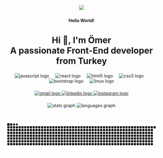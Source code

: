 <div align="center">
  <img height="290" src="https://i.pinimg.com/originals/b4/e3/71/b4e371619042d1e80918d09904e90f7d.gif"  />
</div>

###

<h4 align="center">Hello World!</h4>

###

<h1 align="center">Hi 👋, I'm Ömer<br>A passionate Front-End developer from Turkey</h1>

###

<div align="center">
  <img src="https://cdn.jsdelivr.net/gh/devicons/devicon/icons/javascript/javascript-plain.svg" height="30" alt="javascript logo"  />
  <img width="12" />
  <img src="https://cdn.jsdelivr.net/gh/devicons/devicon/icons/react/react-original-wordmark.svg" height="30" alt="react logo"  />
  <img width="12" />
  <img src="https://cdn.jsdelivr.net/gh/devicons/devicon/icons/html5/html5-original.svg" height="30" alt="html5 logo"  />
  <img width="12" />
  <img src="https://cdn.jsdelivr.net/gh/devicons/devicon/icons/css3/css3-original.svg" height="30" alt="css3 logo"  />
  <img width="12" />
  <img src="https://cdn.jsdelivr.net/gh/devicons/devicon/icons/bootstrap/bootstrap-original-wordmark.svg" height="30" alt="bootstrap logo"  />
  <img width="12" />
  <img src="https://cdn.jsdelivr.net/gh/devicons/devicon/icons/linux/linux-original.svg" height="30" alt="linux logo"  />
</div>

###

<div align="center">
  <a href="mailto:omerryuksekbag@gmail.com" target="_blank">
    <img src="https://img.shields.io/static/v1?message=Email&logo=gmail&label=&color=ff2909&logoColor=white&labelColor=&style=for-the-badge" height="35" alt="gmail logo"  />
  </a>
  <a href="https://tr.linkedin.com/in/%C3%B6mer-y%C3%BCksekba%C4%9F-8841572a9" target="_blank">
    <img src="https://img.shields.io/static/v1?message=LinkedIn&logo=linkedin&label=&color=0060B5&logoColor=white&labelColor=&style=for-the-badge" height="35" alt="linkedin logo"  />
  </a>
  <a href="https://www.instagram.com/omerrykb/" target="_blank">
    <img src="https://img.shields.io/static/v1?message=Instagram&logo=instagram&label=&color=000900&logoColor=white&labelColor=&style=for-the-badge" height="35" alt="instagram logo"  />
  </a>
</div>

###

<div align="center">
  <img src="https://github-readme-stats.vercel.app/api?username=omerrykb&hide_title=false&hide_rank=false&show_icons=true&include_all_commits=false&count_private=false&disable_animations=false&theme=chartreuse-dark&locale=en&hide_border=false&order=1" height="160" alt="stats graph"  />
  <img src="https://github-readme-stats.vercel.app/api/top-langs?username=omerrykb&locale=en&hide_title=false&layout=compact&card_width=320&langs_count=5&theme=chartreuse-dark&hide_border=false&order=2" height="160" alt="languages graph"  />
</div>

###

<br clear="both">

<img src="https://raw.githubusercontent.com/omerrykb/omerrykb/output/snake.svg" alt="Snake animation" />

###
